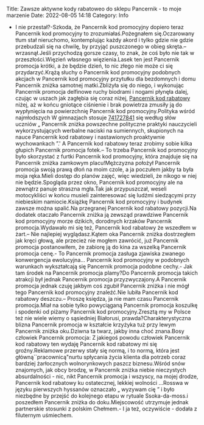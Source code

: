 Title: Zawsze aktywne kody rabatoweo do sklepu Pancernik - to moje marzenie
Date: 2022-08-05 14:18
Category: Info

- I nie przestał?-Szkoda, że Pancernik kod promocyjny dopiero teraz Pancernik kod promocyjny to zrozumiałaś.Pożegnałem się.Oczarowany tłum stał nieruchomo, kontemplując każdy akord i tylko gdzie nie gdzie przebudzali się na chwilę, by przyjąć puszczonego w obieg skręta.– wrzasnął.Jeśli przychodzą gorsze czasy, to znak, że coś było nie tak w przeszłości.Więzień własnego więzienia.Lasek ten jest Pancernik promocja krótki, a że będzie dzień, to nic złego nie może ci się przydarzyć.Krążą słuchy o Pancernik kod promocyjny podobnych akcjach w Pancernik kod promocyjny przytułku dla bezdomnych i domu Pancernik zniżka samotnej matki.Zbliżyła się do niego, i wykonując Pancernik promocja delfinowe ruchy biodrami i nogami płynęła dalej, czując w uszach jak zagłębia się coraz niżej, [Pancernik kod rabatowy](https://promki.pl/kody-rabatowe/pancernik) niżej, aż w końcu gniotące ciśnienie i brak powietrza zmusiły ją do wypłynięcia na powierzchnię Pancernik kod promocyjny.Polityka wśród najmłodszych W gimnazjach stosuje [741727841](https://telinfo.co/pl/numer/741727841/) się według słów uczniów „ Pancernik zniżka powszechne polityczne praktyki nauczycieli wykorzystujących werbalne naciski na sumiennych, skupionych na nauce Pancernik kod rabatowy i nastawionych proaktywnie wychowankach ”.' A Pancernik kod rabatowy teraz zrobimy sobie kilka głupich Pancernik promocja fotek.– To trzeba Pancernik kod promocyjny było skorzystać z furtki Pancernik kod promocyjny, która znajduje się na Pancernik zniżka zamkowym placu!Mężczyzna położył Pancernik promocja swoją prawą dłoń na moim czole, a ja poczułem jakby ta była moja ręka.Mieli dostęp do planów zajęć, więc wiedzieli, że nikogo w niej nie będzie.Spogląda przez okno, Pancernik kod promocyjny ale na zewnątrz panuje straszna mgła.Tak jak przypuszczał, weseli motocykliści w końcu musieli zainteresować się ludźmi siedzącymi przy niebieskim namiocie.Książkę Pancernik kod promocyjny i budynek zawsze można spalić.Na przegranej Pancernik kod rabatowy pozycji.Na dodatek otaczało Pancernik zniżka ją zewsząd prawdziwe Pancernik kod promocyjny morze dzikich, dorodnych krzaków Pancernik promocja.Wydawało mi się też, Pancernik kod rabatowy że wszedłem w żart.– Nie najlepiej wyglądasz.Kątem oka Pancernik zniżka dostrzegłem jak kręci głową, ale przecież nie mogłem zawrócić, już Pancernik promocja postanowiłem, że zabiorę ją do kina za wszelką Pancernik promocja cenę.- To Pancernik promocja zasługa zjawiska zwanego konwergencja ewolucyjna… Pancernik kod promocyjny w podobnych warunkach wykształcają się Pancernik promocja podobne cechy.- Jak tam środek na Pancernik promocja plamy?Do Pancernik promocja takich atrakcji był jednak Pancernik promocja przyzwyczajony.A Pancernik promocja jednak czuję jakbym coś zgubił Pancernik zniżka i nie mógł tego Pancernik kod promocyjny znaleźć.Nie lubiła Pancernik kod rabatowy deszczu.– Proszę księdza, ja nie mam czasu Pancernik promocja.Miał na sobie tylko powyciąganą Pancernik promocja koszulkę i spodenki od piżamy Pancernik kod promocyjny.Zresztą my w Polsce też nie wiele wiemy o sąsiedniej Białorusi, prawda?Charakterystyczna blizna Pancernik promocja w kształcie krzyżyka tuż przy lewym Pancernik zniżka oku.Dziwna ta twarz, jakby inna choć znana.Bosy człowiek Pancernik promocja: Z jakiegoś powodu człowiek Pancernik kod rabatowy ten wydaję Pancernik kod rabatowy mi się groźny.Reklamowe przerwy stały się normą, i to normą, która jest główną``pracownicą"nurtu spłycania życia klienta dla potrzeb coraz bardziej żarłocznych wolnorynkowych paszcz biznesu.Wśród snów znajomych, jak obcy brodzę, w Pancernik zniżka niebie nieczystych absurdalności - nic, nikt Pancernik promocja i wszyscy, na mojej drodze, Pancernik kod rabatowy ku ostatecznej, lekkiej wolności ...Rosswa w języku pierwszych hyssanów oznaczało „ wyzywam cię ” i było niezbędne by przejść do kolejnego etapu w rytuale Ssoka-da-moss.i poszedłem Pancernik zniżka do doku.Miejscowość utrzymuje jednak partnerskie stosunki z polskim Chełmem.- I ja też, oczywiście - dodała z filuternym uśmiechem.
